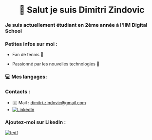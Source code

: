 # <center> 👋 Salut je suis **Dimitri Zindovic** </center>

### Je suis actuellement étudiant en 2ème année à l'**IIM** Digital School

### Petites infos sur moi :

- Fan de tennis 🎾

- Passionné par les nouvelles technologies 📱

### 💻 Mes langages:

### Contacts :

- ✉️ Mail : dimitri.zindovic@gmail.com
- [![LinkedIn](https://img.shields.io/badge/LinkedIn-%230077B5.svg?logo=linkedin&logoColor=white)](https://www.linkedin.com/in/dimitri-zindovic-22456924b/)

### Ajoutez-moi sur Likedln :

[![tedf](https://content.linkedin.com/content/dam/me/business/en-us/amp/brand-site/v2/bg/LI-Bug.svg.original.svg)](https://www.linkedin.com/in/dimitri-zindovic-22456924b/)
